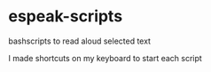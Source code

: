 # espeak-scripts
bashscripts to read aloud selected text

I made shortcuts on my keyboard to start each script
